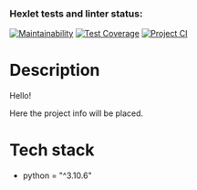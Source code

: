 ### Hexlet tests and linter status:
[![Maintainability](https://api.codeclimate.com/v1/badges/83b5974cdef3471dceff/maintainability)](https://codeclimate.com/github/ya-pekatoros/scala-training/maintainability)
[![Test Coverage](https://api.codeclimate.com/v1/badges/83b5974cdef3471dceff/test_coverage)](https://codeclimate.com/github/ya-pekatoros/scala-training/test_coverage)
[![Project CI](https://github.com/ya-pekatoros/ya-pekatoros/actions/workflows/my-checks.yml/badge.svg?branch=main)](https://github.com/ya-pekatoros/scala-training/actions/workflows/my-checks.yml)

# Description

Hello!

Here the project info will be placed.

# Tech stack

* python = "^3.10.6"
